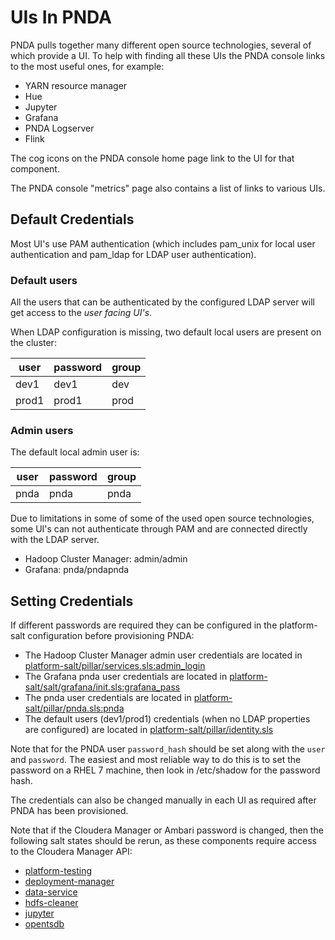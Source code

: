 # UIs In PNDA

PNDA pulls together many different open source technologies, several of which provide a UI. To help with finding all these UIs the PNDA console links to the most useful ones, for example:

 - YARN resource manager
 - Hue
 - Jupyter
 - Grafana
 - PNDA Logserver
 - Flink

The cog icons on the PNDA console home page link to the UI for that component.

The PNDA console "metrics" page also contains a list of links to various UIs.

## Default Credentials
Most UI's use PAM authentication (which includes pam_unix for local user authentication and pam_ldap for LDAP user authentication).

### Default users

All the users that can be authenticated by the configured LDAP server will get access to the *user facing UI's*.

When LDAP configuration is missing, two default local users are present on the cluster:

| user  | password | group |
| ---   | ---      | ---
| dev1  | dev1     | dev |
| prod1 | prod1    | prod |

### Admin users

The default local admin user is:

| user  | password | group |
| ---   | ---      | ---
| pnda  | pnda     | pnda |

Due to limitations in some of some of the used open source technologies, some UI's can not authenticate through PAM and are connected directly with the LDAP server.

 - Hadoop Cluster Manager: admin/admin
 - Grafana: pnda/pndapnda

## Setting Credentials
If different passwords are required they can be configured in the platform-salt configuration before provisioning PNDA:
 - The Hadoop Cluster Manager admin user credentials are located in [platform-salt/pillar/services.sls:admin_login](https://github.com/pndaproject/platform-salt/blob/develop/pillar/services.sls)
 - The Grafana pnda user credentials are located in [platform-salt/salt/grafana/init.sls:grafana_pass](https://github.com/pndaproject/platform-salt/blob/develop/salt/grafana/init.sls)
 - The pnda user credentials are located in [platform-salt/pillar/pnda.sls:pnda](https://github.com/pndaproject/platform-salt/blob/develop/pillar/pnda.sls)
 - The default users (dev1/prod1) credentials (when no LDAP properties are configured) are located in [platform-salt/pillar/identity.sls](https://github.com/pndaproject/platform-salt/blob/develop/pillar/identity.sls)

Note that for the PNDA user `password_hash` should be set along with the `user` and `password`. The easiest and most reliable way to do this is to set the password on a RHEL 7 machine, then look in /etc/shadow for the password hash.

The credentials can also be changed manually in each UI as required after PNDA has been provisioned.

Note that if the Cloudera Manager or Ambari password is changed, then the following salt states should be rerun, as these components require access to the Cloudera Manager API:
 - [platform-testing](https://github.com/pndaproject/platform-salt/tree/develop/salt/platform-testing)
 - [deployment-manager](https://github.com/pndaproject/platform-salt/tree/develop/salt/deployment-manager)
 - [data-service](https://github.com/pndaproject/platform-salt/tree/develop/salt/data-service)
 - [hdfs-cleaner](https://github.com/pndaproject/platform-salt/tree/develop/salt/hdfs-cleaner)
 - [jupyter](https://github.com/pndaproject/platform-salt/tree/develop/salt/jupyter)
 - [opentsdb](https://github.com/pndaproject/platform-salt/tree/develop/salt/opentsdb)
